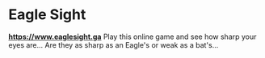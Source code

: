 # Eagle Sight
**https://www.eaglesight.ga**
Play this online game and see how sharp your eyes are... Are they as sharp as an Eagle's or weak as a bat's...
